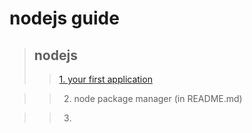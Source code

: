 # nodejs guide

> ## nodejs
>> [1. your first application](./node/node0.js)

>> 2. node package manager (in README.md)

>> 3. 